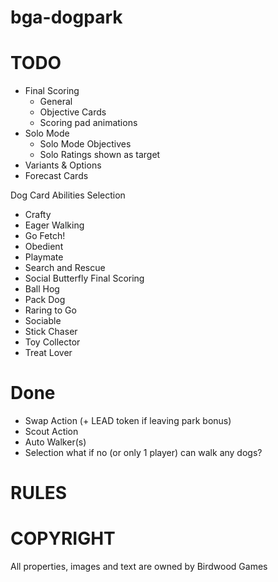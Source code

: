 # bga-dogpark

# TODO
- Final Scoring
  - General
  - Objective Cards
  - Scoring pad animations
- Solo Mode
  - Solo Mode Objectives
  - Solo Ratings shown as target
- Variants & Options
- Forecast Cards

Dog Card Abilities
Selection
- Crafty
- Eager
Walking
- Go Fetch!
- Obedient
- Playmate
- Search and Rescue
- Social Butterfly
Final Scoring
- Ball Hog
- Pack Dog
- Raring to Go
- Sociable
- Stick Chaser
- Toy Collector
- Treat Lover

# Done
- Swap Action (+ LEAD token if leaving park bonus)
- Scout Action
- Auto Walker(s)
- Selection what if no (or only 1 player) can walk any dogs?


# RULES

# COPYRIGHT
All properties, images and text are owned by Birdwood Games



 